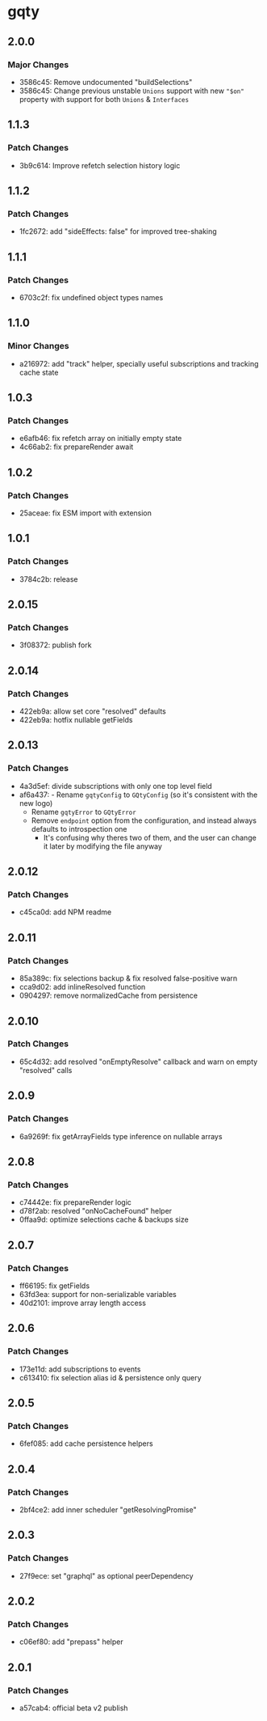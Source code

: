 # gqty

## 2.0.0

### Major Changes

- 3586c45: Remove undocumented "buildSelections"
- 3586c45: Change previous unstable `Unions` support with new `"$on"` property with support for both `Unions` & `Interfaces`

## 1.1.3

### Patch Changes

- 3b9c614: Improve refetch selection history logic

## 1.1.2

### Patch Changes

- 1fc2672: add "sideEffects: false" for improved tree-shaking

## 1.1.1

### Patch Changes

- 6703c2f: fix undefined object types names

## 1.1.0

### Minor Changes

- a216972: add "track" helper, specially useful subscriptions and tracking cache state

## 1.0.3

### Patch Changes

- e6afb46: fix refetch array on initially empty state
- 4c66ab2: fix prepareRender await

## 1.0.2

### Patch Changes

- 25aceae: fix ESM import with extension

## 1.0.1

### Patch Changes

- 3784c2b: release

## 2.0.15

### Patch Changes

- 3f08372: publish fork

## 2.0.14

### Patch Changes

- 422eb9a: allow set core "resolved" defaults
- 422eb9a: hotfix nullable getFields

## 2.0.13

### Patch Changes

- 4a3d5ef: divide subscriptions with only one top level field
- af6a437: - Rename `gqtyConfig` to `GQtyConfig` (so it's consistent with the new logo)
  - Rename `gqtyError` to `GQtyError`
  - Remove `endpoint` option from the configuration, and instead always defaults to introspection one
    - It's confusing why theres two of them, and the user can change it later by modifying the file anyway

## 2.0.12

### Patch Changes

- c45ca0d: add NPM readme

## 2.0.11

### Patch Changes

- 85a389c: fix selections backup & fix resolved false-positive warn
- cca9d02: add inlineResolved function
- 0904297: remove normalizedCache from persistence

## 2.0.10

### Patch Changes

- 65c4d32: add resolved "onEmptyResolve" callback and warn on empty "resolved" calls

## 2.0.9

### Patch Changes

- 6a9269f: fix getArrayFields type inference on nullable arrays

## 2.0.8

### Patch Changes

- c74442e: fix prepareRender logic
- d78f2ab: resolved "onNoCacheFound" helper
- 0ffaa9d: optimize selections cache & backups size

## 2.0.7

### Patch Changes

- ff66195: fix getFields
- 63fd3ea: support for non-serializable variables
- 40d2101: improve array length access

## 2.0.6

### Patch Changes

- 173e11d: add subscriptions to events
- c613410: fix selection alias id & persistence only query

## 2.0.5

### Patch Changes

- 6fef085: add cache persistence helpers

## 2.0.4

### Patch Changes

- 2bf4ce2: add inner scheduler "getResolvingPromise"

## 2.0.3

### Patch Changes

- 27f9ece: set "graphql" as optional peerDependency

## 2.0.2

### Patch Changes

- c06ef80: add "prepass" helper

## 2.0.1

### Patch Changes

- a57cab4: official beta v2 publish
